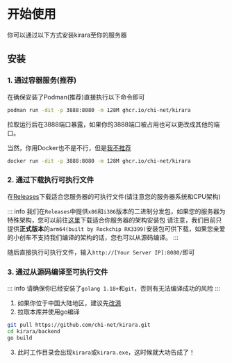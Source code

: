 # 开始使用

你可以通过以下方式安装kirara至你的服务器

## 安装
### 1. 通过容器服务(推荐)

在确保安装了Podman(推荐)直接执行以下命令即可

```sh
podman run -dit -p 3888:8080 -m 128M ghcr.io/chi-net/kirara
```

拉取运行后在3888端口暴露，如果你的3888端口被占用也可以更改成其他的端口。

当然，你用Docker也不是不行，但是[我不推荐](https://blog.chihuo2104.dev/posts/comment-fixed-and-hi-podman)

```sh
docker run -dit -p 3888:8080 -m 128M ghcr.io/chi-net/kirara
```

### 2. 通过下载执行可执行文件

在[Releases](https://github.com/chi-net/kirara/releases/)下载适合您服务器的可执行文件(请注意您的服务器系统和CPU架构)

::: info 
我们在`Releases`中提供`x86`和`i386`版本的二进制分发包，如果您的服务器为特殊架构，您可以前往[这里](https://repo.chinet.work/chinet-portal/kirara-portbuilds/branch/master/)下载适合你服务器的架构安装包
请注意，我们目前只提供**正式版本**的`arm64(built by Rockchip RK3399)`安装包可供下载，如果您亲爱的小创车不支持我们编译的架构的话，您也可以从源码编译。
:::

随后直接执行可执行文件，输入`http://[Your Server IP]:8080/`即可

### 3. 通过从源码编译至可执行文件

::: info 
请确保你已经安装了`golang 1.18+`和`git`，否则有无法编译成功的风险
:::

1. 如果你位于中国大陆地区，建议先[改源](https://goproxy.cn)
2. 拉取本库并使用go编译
```sh
git pull https://github.com/chi-net/kirara.git
cd kirara/backend
go build
```
3. 此时工作目录会出现`kirara`或`kirara.exe`，这时候就大功告成了！